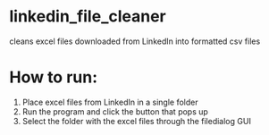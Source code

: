 # linkedin_file_cleaner
cleans excel files downloaded from LinkedIn into formatted csv files


# How to run:
1. Place excel files from LinkedIn in a single folder
2. Run the program and click the button that pops up
3. Select the folder with the excel files through the filedialog GUI
